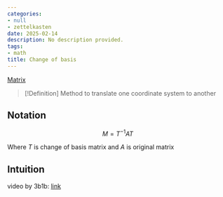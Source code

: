 ```yaml
---
categories:
- null
- zettelkasten
date: 2025-02-14
description: No description provided.
tags:
- math
title: Change of basis
---
```


[Matrix](Matrix.md)

> [!Definition]
> Method to translate one coordinate system to another

## Notation

$$M = T^{-1}AT$$

Where $T$ is change of basis matrix and $A$ is original matrix

## Intuition

video by 3b1b: [link](https://www.youtube.com/watch?v=P2LTAUO1TdA)
